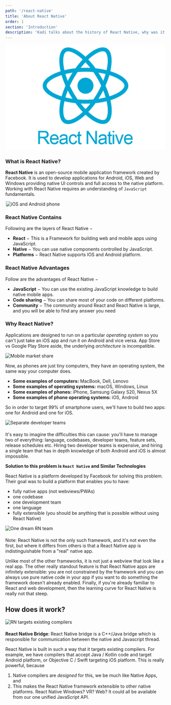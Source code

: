 ```yaml
---
path: '/react-native'
title: 'About React Native'
order: 1
section: 'Introduction'
description: 'Kadi talks about the history of React Native, why was it created and how it works on a high level'
---
```


<div style="width:500px;margin:0 auto;margin-bottom:20px;">
    <img alt="iOS and Android phone" src="./images/react-native.png" />
</div>

### What is React Native?

**React Native** is an open-source mobile application framework created by Facebook. It is used to develop applications for Android, iOS, Web and Windows providing native UI controls and full access to the native platform. Working with React Native requires an understanding of `JavaScript` fundamentals.

<div style="width:500px;margin:0 auto;margin-bottom:20px;">
    <img alt="iOS and Android phone" src="./images/rn-how-work-1.png" />
</div>

### React Native Contains

Following are the layers of React Native −

- **React** − This is a Framework for building web and mobile apps using JavaScript.
- **Native** − You can use native components controlled by JavaScript.
- **Platforms** − React Native supports IOS and Android platform.

### React Native Advantages

Follow are the advantages of React Native −

- **JavaScript** − You can use the existing JavaScript knowledge to build native mobile apps.
- **Code sharing** − You can share most of your code on different platforms.
- **Community** − The community around React and React Native is large, and you will be able to find any answer you need

### Why React Native?

Applications are designed to run on a particular _operating system_ so you can't just take an iOS app and run it on Android and vice versa. App Store vs Google Play Store aside, the underlying _architecture_ is incompatible.

<div style="width:600px;margin:0 auto;">
    <img alt="Mobile market share" src="./images/market-share.png" />
</div>

Now, as phones are just tiny computers, they have an operating system, the same way your computer does.

- **Some examples of computers:** MacBook, Dell, Lenovo
- **Some examples of operating systems:** macOS, Windows, Linux
- **Some examples of phones:** iPhone, Samsung Galaxy S20, Nexus 5X
- **Some examples of phone operating systems:** iOS, Android

So in order to target 99% of smartphone users, we'll have to build two apps: one for Android and one for iOS.

<div style="width:600px;margin:0 auto;margin-bottom:20px;">
    <img alt="Separate developer teams" src="./images/rn-how-work-2.png" />
</div>

It's easy to imagine the difficulties this can cause: you'll have to manage two of everything: language, codebases, developer teams, feature sets, release schedules etc. Hiring two developer teams is expensive, and hiring a single team that has in depth knowledge of both Android and iOS is almost impossible.

**Solution to this problem is `React Native` and Similar Technologies**

React Native is a platform developed by Facebook for solving this problem. Their goal was to build a platform that enables you to have:

- fully native apps (not webviews/PWAs)
- one codebase
- one development team
- one language
- fully extensible (you should be anything that is possible without using React Native)

<div style="width:700px;margin:0 auto;margin-bottom:20px;">
    <img alt="One dream RN team" src="./images/rn-how-work-3.png" />
</div>

Note: React Native is not the only such framework, and it's not even the first, but where it differs from others is that a React Native app is indistinguishable from a "real" native app.

Unlike most of the other frameworks, it is not just a webview that look like a real app. The other really standout feature is that React Native apps are infinitely extensible: you are not constrained by the framework and you can always use pure native code in your app if you want to do something the framework doesn't already enabled. Finally, if you're already familiar to React and web development, then the learning curve for React Native is really not that steep.

## How does it work?

<div style="width:700px;margin:0 auto;margin-bottom:20px;">
    <img alt="RN targets existing compilers" src="./images/rn-how-work-4.png" />
</div>

**React Native Bridge**: React Native bridge is a C++/Java bridge which is responsible for communication between the native and Javascript thread.

React Native is built in such a way that it targets existing compilers. For example, we have compilers that accept Java / Kotlin code and target Android platform, or Objective C / Swift targeting iOS platform. This is really powerful, because

1. Native compilers are _designed_ for this, we be much like Native Apps, and
2. This makes the React Native framework extensible to other native platforms. React Native Windows? VR? Web? It could all be available from our one unified JavaScript API.
